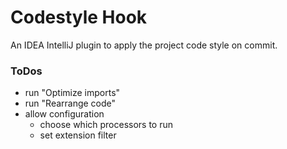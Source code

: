 Codestyle Hook
==========

An IDEA IntelliJ plugin to apply the project code style on commit.


### ToDos

- run "Optimize imports"
- run "Rearrange code"  
- allow configuration
    - choose which processors to run
    - set extension filter